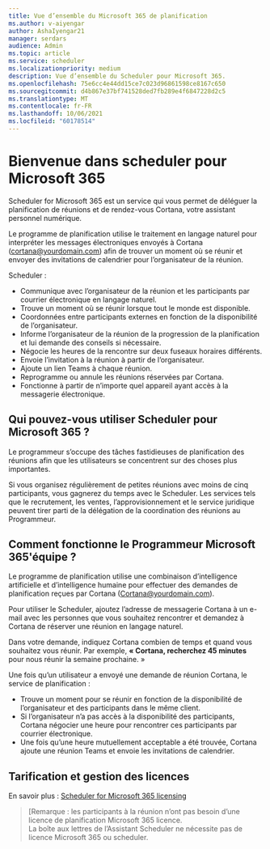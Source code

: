 ```yaml
---
title: Vue d’ensemble du Microsoft 365 de planification
ms.author: v-aiyengar
author: AshaIyengar21
manager: serdars
audience: Admin
ms.topic: article
ms.service: scheduler
ms.localizationpriority: medium
description: Vue d’ensemble du Scheduler pour Microsoft 365.
ms.openlocfilehash: 75e6cc4e44dd15ce7c023d96861598ce8167c650
ms.sourcegitcommit: d4b867e37bf741528ded7fb289e4f6847228d2c5
ms.translationtype: MT
ms.contentlocale: fr-FR
ms.lasthandoff: 10/06/2021
ms.locfileid: "60178514"
---
```

# <a name="welcome-to-scheduler-for-microsoft-365"></a>Bienvenue dans scheduler pour Microsoft 365

Scheduler for Microsoft 365 est un service qui vous permet de déléguer la planification de réunions et de rendez-vous Cortana, votre assistant personnel numérique. 

Le programme de planification utilise le traitement en langage naturel pour interpréter les messages électroniques envoyés à Cortana (cortana@yourdomain.com) afin de trouver un moment où se réunir et envoyer des invitations de calendrier pour l’organisateur de la réunion.   

Scheduler : 

- Communique avec l’organisateur de la réunion et les participants par courrier électronique en langage naturel.
- Trouve un moment où se réunir lorsque tout le monde est disponible.
- Coordonnées entre participants externes en fonction de la disponibilité de l’organisateur.
- Informe l’organisateur de la réunion de la progression de la planification et lui demande des conseils si nécessaire.
- Négocie les heures de la rencontre sur deux fuseaux horaires différents.
- Envoie l’invitation à la réunion à partir de l’organisateur.
- Ajoute un lien Teams à chaque réunion.
- Reprogramme ou annule les réunions réservées par Cortana.
- Fonctionne à partir de n’importe quel appareil ayant accès à la messagerie électronique.

## <a name="who-can-benefit-from-scheduler-for-microsoft-365"></a>Qui pouvez-vous utiliser Scheduler pour Microsoft 365 ?

Le programmeur s’occupe des tâches fastidieuses de planification des réunions afin que les utilisateurs se concentrent sur des choses plus importantes. 

Si vous organisez régulièrement de petites réunions avec moins de cinq participants, vous gagnerez du temps avec le Scheduler.  Les services tels que le recrutement, les ventes, l’approvisionnement et le service juridique peuvent tirer parti de la délégation de la coordination des réunions au Programmeur.

## <a name="how-does-scheduler-for-microsoft-365-work"></a>Comment fonctionne le Programmeur Microsoft 365'équipe ?

Le programme de planification utilise une combinaison d’intelligence artificielle et d’intelligence humaine pour effectuer des demandes de planification reçues par Cortana (Cortana@yourdomain.com).  

Pour utiliser le Scheduler, ajoutez l’adresse de messagerie Cortana à un e-mail avec les personnes que vous souhaitez rencontrer et demandez à Cortana de réserver une réunion en langage naturel. 

Dans votre demande, indiquez Cortana combien de temps et quand vous souhaitez vous réunir. Par exemple, **« Cortana, recherchez 45 minutes** pour nous réunir la semaine prochaine. »

Une fois qu’un utilisateur a envoyé une demande de réunion Cortana, le service de planification : 

- Trouve un moment pour se réunir en fonction de la disponibilité de l’organisateur et des participants dans le même client.
- Si l’organisateur n’a pas accès à la disponibilité des participants, Cortana négocier une heure pour rencontrer ces participants par courrier électronique. 
- Une fois qu’une heure mutuellement acceptable a été trouvée, Cortana ajoute une réunion Teams et envoie les invitations de calendrier. 

## <a name="pricing-and-licensing"></a>Tarification et gestion des licences

En savoir plus : [Scheduler for Microsoft 365 licensing](https://www.microsoft.com/microsoft-365/meeting-scheduler-pricing)

>[Remarque : les participants à la réunion n’ont pas besoin d’une licence de planification Microsoft 365 licence. <br>La boîte aux lettres de l’Assistant Scheduler ne nécessite pas de licence Microsoft 365 ou scheduler.

